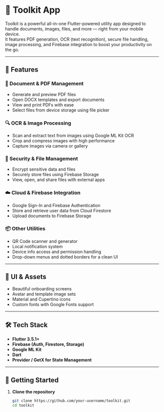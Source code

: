 # 📱 Toolkit App

Toolkit is a powerful all-in-one Flutter-powered utility app designed to handle documents, images, files, and more — right from your mobile device.  
It features PDF generation, OCR (text recognition), secure file handling, image processing, and Firebase integration to boost your productivity on the go.

---

## 🚀 Features

### 📄 Document & PDF Management
- Generate and preview PDF files
- Open DOCX templates and export documents
- View and print PDFs with ease
- Select files from device storage using file picker

### 🔍 OCR & Image Processing
- Scan and extract text from images using Google ML Kit OCR
- Crop and compress images with high performance
- Capture images via camera or gallery

### 🔐 Security & File Management
- Encrypt sensitive data and files
- Securely store files using Firebase Storage
- View, open, and share files with external apps

### ☁️ Cloud & Firebase Integration
- Google Sign-In and Firebase Authentication
- Store and retrieve user data from Cloud Firestore
- Upload documents to Firebase Storage

### 📦 Other Utilities
- QR Code scanner and generator
- Local notification system
- Device info access and permission handling
- Drop-down menus and dotted borders for a clean UI

---

## 🎨 UI & Assets

- Beautiful onboarding screens
- Avatar and template image sets
- Material and Cupertino icons
- Custom fonts with Google Fonts support

---

## 🛠 Tech Stack

- **Flutter 3.5.1+**
- **Firebase (Auth, Firestore, Storage)**
- **Google ML Kit**
- **Dart**
- **Provider / GetX for State Management**

---

## 📲 Getting Started

1. **Clone the repository**  
   ```bash
   git clone https://github.com/your-username/toolkit.git
   cd toolkit
